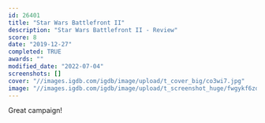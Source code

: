 ```yaml
---
id: 26401
title: "Star Wars Battlefront II"
description: "Star Wars Battlefront II - Review"
score: 8
date: "2019-12-27"
completed: TRUE
awards: ""
modified_date: "2022-07-04"
screenshots: []
cover: "//images.igdb.com/igdb/image/upload/t_cover_big/co3wi7.jpg"
image: "//images.igdb.com/igdb/image/upload/t_screenshot_huge/fwgykf6zduu6xtoyh4ap.jpg"
---
```

Great campaign! 